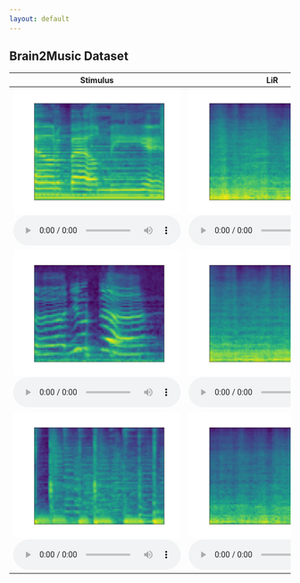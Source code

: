 ```yaml
---
layout: default
---
```


## Brain2Music Dataset

<table class="gallery-table">
  <thead>
    <tr>
      <th>Stimulus</th>
      <th>LiR</th>
      <th>Fine-LDM</th>
      <th>C2F-LDM (ours)</th>
    </tr>
  </thead>
  <tbody>
    <tr>
      <td>
        <div class="gallery-item">
          <img src="assets/recon/Brain2Music/ground%20truth/sample1.png" alt="图像1" class="gallery-image">
          <audio controls>
            <source src="assets/recon/Brain2Music/ground%20truth/sample1.wav" type="audio/mp3">
            Your browser does not support the audio element.
          </audio>
        </div>
      </td>
      <td>
        <div class="gallery-item">
          <img src="assets/recon/Brain2Music/sub-001/LiR/sample1.png" alt="图像2" class="gallery-image">
          <audio controls>
            <source src="assets/recon/Brain2Music/sub-001/LiR/sample1.wav" type="audio/mp3">
            Your browser does not support the audio element.
          </audio>
        </div>
      </td>
      <td>
        <div class="gallery-item">
          <img src="assets/recon/Brain2Music/sub-001/Fine-LDM/sample1.png" alt="图像3" class="gallery-image">
          <audio controls>
            <source src="assets/recon/Brain2Music/sub-001/Fine-LDM/sample1.wav" type="audio/mp3">
            Your browser does not support the audio element.
          </audio>
        </div>
      </td>
      <td>
        <div class="gallery-item">
          <img src="assets/recon/Brain2Music/sub-001/C2F-LDM%20(ours)/sample1.png" alt="图像4" class="gallery-image">
          <audio controls>
            <source src="assets/recon/Brain2Music/sub-001/C2F-LDM%20(ours)/sample1.wav" type="audio/mp3">
            Your browser does not support the audio element.
          </audio>
        </div>
      </td>
    </tr>
    <tr>
      <td>
        <div class="gallery-item">
          <img src="assets/recon/Brain2Music/ground%20truth/sample2.png" alt="图像1" class="gallery-image">
          <audio controls>
            <source src="assets/recon/Brain2Music/ground%20truth/sample2.wav" type="audio/mp3">
            Your browser does not support the audio element.
          </audio>
        </div>
      </td>
      <td>
        <div class="gallery-item">
          <img src="assets/recon/Brain2Music/sub-001/LiR/sample2.png" alt="图像2" class="gallery-image">
          <audio controls>
            <source src="assets/recon/Brain2Music/sub-001/LiR/sample2.wav" type="audio/mp3">
            Your browser does not support the audio element.
          </audio>
        </div>
      </td>
      <td>
        <div class="gallery-item">
          <img src="assets/recon/Brain2Music/sub-001/Fine-LDM/sample2.png" alt="图像3" class="gallery-image">
          <audio controls>
            <source src="assets/recon/Brain2Music/sub-001/Fine-LDM/sample2.wav" type="audio/mp3">
            Your browser does not support the audio element.
          </audio>
        </div>
      </td>
      <td>
        <div class="gallery-item">
          <img src="assets/recon/Brain2Music/sub-001/C2F-LDM%20(ours)/sample2.png" alt="图像4" class="gallery-image">
          <audio controls>
            <source src="assets/recon/Brain2Music/sub-001/C2F-LDM%20(ours)/sample2.wav" type="audio/mp3">
            Your browser does not support the audio element.
          </audio>
        </div>
      </td>
    </tr>
    <tr>
      <td>
        <div class="gallery-item">
          <img src="assets/recon/Brain2Music/ground%20truth/sample3.png" alt="图像1" class="gallery-image">
          <audio controls>
            <source src="assets/recon/Brain2Music/ground%20truth/sample3.wav" type="audio/mp3">
            Your browser does not support the audio element.
          </audio>
        </div>
      </td>
      <td>
        <div class="gallery-item">
          <img src="assets/recon/Brain2Music/sub-001/LiR/sample3.png" alt="图像2" class="gallery-image">
          <audio controls>
            <source src="assets/recon/Brain2Music/sub-001/LiR/sample3.wav" type="audio/mp3">
            Your browser does not support the audio element.
          </audio>
        </div>
      </td>
      <td>
        <div class="gallery-item">
          <img src="assets/recon/Brain2Music/sub-001/Fine-LDM/sample3.png" alt="图像3" class="gallery-image">
          <audio controls>
            <source src="assets/recon/Brain2Music/sub-001/Fine-LDM/sample3.wav" type="audio/mp3">
            Your browser does not support the audio element.
          </audio>
        </div>
      </td>
      <td>
        <div class="gallery-item">
          <img src="assets/recon/Brain2Music/sub-001/C2F-LDM%20(ours)/sample3.png" alt="图像4" class="gallery-image">
          <audio controls>
            <source src="assets/recon/Brain2Music/sub-001/C2F-LDM%20(ours)/sample3.wav" type="audio/mp3">
            Your browser does not support the audio element.
          </audio>
        </div>
      </td>
    </tr>
  </tbody>
</table>